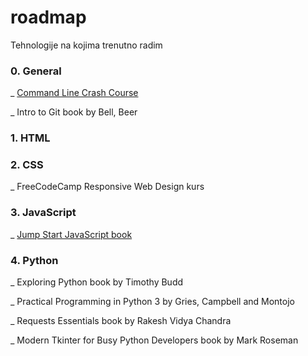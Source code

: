 # roadmap

Tehnologije na kojima trenutno radim 


### 0. General

  _ [Command Line Crash Course](https://learnpythonthehardway.org/book/appendixa.html)
  
  _ Intro to Git book by Bell, Beer
  
### 1. HTML

### 2. CSS

  _ FreeCodeCamp Responsive Web Design kurs
  
### 3. JavaScript

  _ [Jump Start JavaScript book](https://github.com/spbooks/JSJAVASCRIPT1) 
  
### 4. Python

  _ Exploring Python book by Timothy Budd
  
  _ Practical Programming in Python 3 by Gries, Campbell and Montojo
  
  _ Requests Essentials book by Rakesh Vidya Chandra
  
  _ Modern Tkinter for Busy Python Developers book by Mark Roseman
